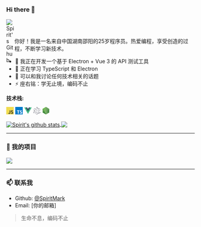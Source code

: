 ### Hi there 👋

<a href="https://github.com/SpiritMark">
  <img align="left" alt="Spirit's Github" width="22px" src="https://cdn.jsdelivr.net/npm/simple-icons@v3/icons/github.svg" />
</a>

<br />
<br />

你好！我是一名来自中国湖南邵阳的25岁程序员。热爱编程，享受创造的过程，不断学习新技术。

- 🔭 我正在开发一个基于 Electron + Vue 3 的 API 测试工具
- 🌱 正在学习 TypeScript 和 Electron
- 💬 可以和我讨论任何技术相关的话题
- ⚡ 座右铭：学无止境，编码不止

**技术栈:**  

<code><img height="20" src="https://raw.githubusercontent.com/github/explore/80688e429a7d4ef2fca1e82350fe8e3517d3494d/topics/javascript/javascript.png"></code>
<code><img height="20" src="https://raw.githubusercontent.com/github/explore/80688e429a7d4ef2fca1e82350fe8e3517d3494d/topics/typescript/typescript.png"></code>
<code><img height="20" src="https://raw.githubusercontent.com/github/explore/80688e429a7d4ef2fca1e82350fe8e3517d3494d/topics/vue/vue.png"></code>
<code><img height="20" src="https://raw.githubusercontent.com/github/explore/80688e429a7d4ef2fca1e82350fe8e3517d3494d/topics/electron/electron.png"></code>
<code><img height="20" src="https://raw.githubusercontent.com/github/explore/80688e429a7d4ef2fca1e82350fe8e3517d3494d/topics/nodejs/nodejs.png"></code>

<a href="https://github.com/SpiritMark">
  <img align="center" src="https://github-readme-stats.vercel.app/api?username=SpiritMark&show_icons=true&include_all_commits=true&theme=material-palenight" alt="Spirit's github stats" />
</a>

<a href="https://github.com/SpiritMark">
  <img align="center" src="https://github-readme-stats.vercel.app/api/top-langs/?username=SpiritMark&layout=compact&theme=material-palenight" />
</a>

---

### 🚀 我的项目

<a href="https://github.com/SpiritMark/LBS-Test">
  <img align="center" src="https://github-readme-stats.vercel.app/api/pin/?username=SpiritMark&repo=LBS-Test&theme=material-palenight" />
</a>

---

### 📫 联系我

- Github: [@SpiritMark](https://github.com/SpiritMark)
- Email: [你的邮箱]

> 生命不息，编码不止
